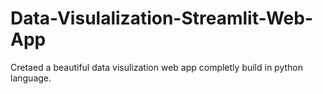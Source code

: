 # Data-Visulalization-Streamlit-Web-App
Cretaed a beautiful data visulization web app completly build in python language.
